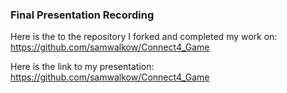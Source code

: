 ### Final Presentation Recording

Here is the to the repository I forked and completed my work on: https://github.com/samwalkow/Connect4_Game

Here is the link to my presentation: https://github.com/samwalkow/Connect4_Game
